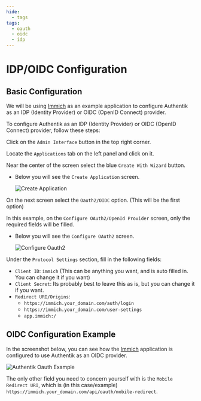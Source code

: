 ```yaml
---
hide:
  - tags
tags:
  - oauth
  - oidc
  - idp
---
```


# IDP/OIDC Configuration

## Basic Configuration

We will be using [Immich](../../sandbox/apps/immich.md) as an example application to configure Authentik as an IDP (Identity Provider) or OIDC (OpenID Connect) provider.

To configure Authentik as an IDP (Identity Provider) or OIDC (OpenID Connect) provider, follow these steps:

Click on the `Admin Interface` button in the top right corner.

Locate the `Applications` tab on the left panel and click on it.

Near the center of the screen select the blue `Create With Wizard` button.

- Below you will see the `Create Application` screen.

    ![Create Application](../../images/authentik/authentik-create-application-screenshot.png)

On the next screen select the `Oauth2/OIDC` option. (This will be the first option)

In this example, on the `Configure OAuth2/OpenId Provider` screen, only the required fields will be filled.

- Below you will see the `Configure OAuth2` screen.

    ![Configure Oauth2](../../images/authentik/authentik-configure-oauth2.png)

Under the `Protocol Settings` section, fill in the following fields:

- `Client ID`: `immich` (This can be anything you want, and is auto filled in. You can change it if you want)
- `Client Secret`: Its probably best to leave this as is, but you can change it if you want.
- `Redirect URI/Origins`:
  - `https://immich.your_domain.com/auth/login`
  - `https://immich.your_domain.com/user-settings`
  - `app.immich:/`

## OIDC Configuration Example

In the screenshot below, you can see how the [Immich](../../sandbox/apps/immich.md) application is configured to use Authentik as an OIDC provider.

![Authentik Oauth Example](../../images/authentik/authentik-oauth-example.png)

The only other field you need to concern yourself with is the `Mobile Redirect URI`, which is (in this case/example) `https://immich.your_domain.com/api/oauth/mobile-redirect`.
